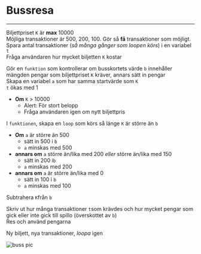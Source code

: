 # Bussresa
___

Biljettpriset `K` är **max** 10000  
Möjliga transaktioner är 500, 200, 100. Gör så **få** transaktioner som möjligt.  
Spara antal transaktioner (*så många gånger som loopen körs*) i en variabel `t`  
Fråga användaren hur mycket biljetten `K` kostar

Gör en `funktion` som kontrollerar om busskortets värde `b` innehåller mängden pengar som biljettpriset `K` kräver, annars sätt in pengar   
Skapa en variabel `a` som har samma startvärde som `K`  
`t` ökas med 1 
  *  **Om** `K` > 10000
     * Alert: För stort belopp
     * Fråga användaren igen om nytt biljettpris  

I `funktionen`, skapa en `loop` som körs så länge `K` är större än `b`  
  * **Om** `a` är större än 500  
    * sätt in 500 i `b`  
    *  `a` minskas med 500  
  * **annars om** `a` större än/lika med 200 *eller* större än/lika med 150  
    *  sätt in 200 i`b`  
	*   `a` minskas med 200  
  * **annars om** `a` är större än/lika med 0  
    * sätt in 100 i `b`    
    * `a` minskas med 100    

Subtrahera `K`från `b`


Skriv ut hur många transaktioner `t`som krävdes och hur mycket pengar som gick eller inte gick till spillo (överskottet av `b`)  
Res och använd pengarna

Ny biljett, nya transaktioner, *loopa* igen

![buss pic](http://salenfjallen.se/wp-content/uploads/2014/12/bus.jpg)
